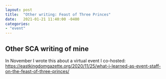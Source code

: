 ```yaml
---
layout: post
title:  "Other writing: Feast of Three Princes"
date:   2021-01-21 11:40:00 -0400
categories: 
- "event"
---
```


## Other SCA writing of mine

In November I wrote this about a virtual event I co-hosted: <https://eastkingdomgazette.org/2020/11/25/what-i-learned-as-event-staff-on-the-feast-of-three-princes/>

